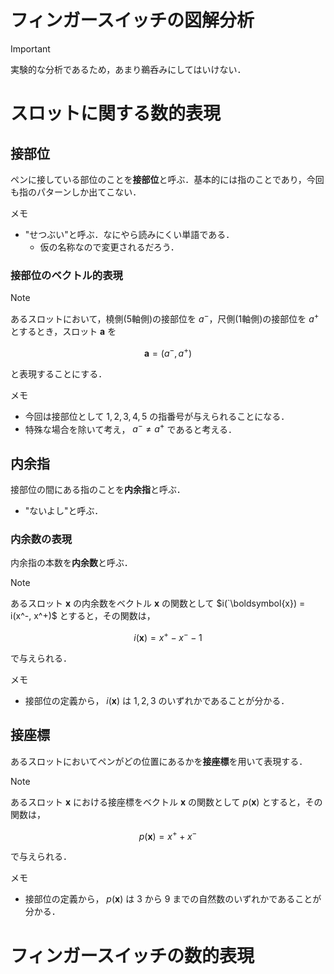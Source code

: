 # フィンガースイッチの図解分析
> [!Important]
> 実験的な分析であるため，あまり鵜呑みにしてはいけない．

# スロットに関する数的表現
## 接部位
ペンに接している部位のことを**接部位**と呼ぶ．基本的には指のことであり，今回も指のパターンしか出てこない．

メモ
- "せつぶい"と呼ぶ．なにやら読みにくい単語である．
    - 仮の名称なので変更されるだろう．
### 接部位のベクトル的表現
> [!Note]
> あるスロットにおいて，橈側(5軸側)の接部位を $a^-$，尺側(1軸側)の接部位を $a^+$ とするとき，スロット $\boldsymbol{a}$ を
> ```math
> \boldsymbol{a} = (a^-, a^+)
> ```
> と表現することにする．

メモ
- 今回は接部位として $1, 2, 3, 4, 5$ の指番号が与えられることになる．
- 特殊な場合を除いて考え， $a^- \neq a^+$ であると考える．

## 内余指
接部位の間にある指のことを**内余指**と呼ぶ．
- "ないよし"と呼ぶ．


### 内余数の表現
内余指の本数を**内余数**と呼ぶ．

> [!Note]
> あるスロット $\boldsymbol{x}$ の内余数をベクトル $\boldsymbol{x}$ の関数として $i(`\boldsymbol{x}) = i(x^-, x^+)$ とすると，その関数は，
> ```math
> i(\boldsymbol{x}) = x^+ - x^- - 1
> ```
> で与えられる．

メモ
- 接部位の定義から， $i(\boldsymbol{x})$ は $1,2,3$ のいずれかであることが分かる．

## 接座標
あるスロットにおいてペンがどの位置にあるかを**接座標**を用いて表現する．

> [!Note]
> あるスロット $\boldsymbol{x}$ における接座標をベクトル $\boldsymbol{x}$ の関数として $p(\boldsymbol{x})$ とすると，その関数は，
> ```math
> p(\boldsymbol{x}) = x^+ + x^-
> ```
> で与えられる．

メモ
- 接部位の定義から， $p(\boldsymbol{x})$ は $3$ から $9$ までの自然数のいずれかであることが分かる．

# フィンガースイッチの数的表現